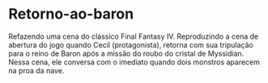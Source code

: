 # Retorno-ao-baron
Refazendo uma cena do clássico Final Fantasy IV.
Reproduzindo a cena de abertura do jogo quando Cecil (protagonista), retorna com sua tripulação para o reino de Baron após a missão do roubo do cristal de Myssidian. Nessa cena, ele conversa com o imediato quando dois monstros aparecem na proa da nave.
